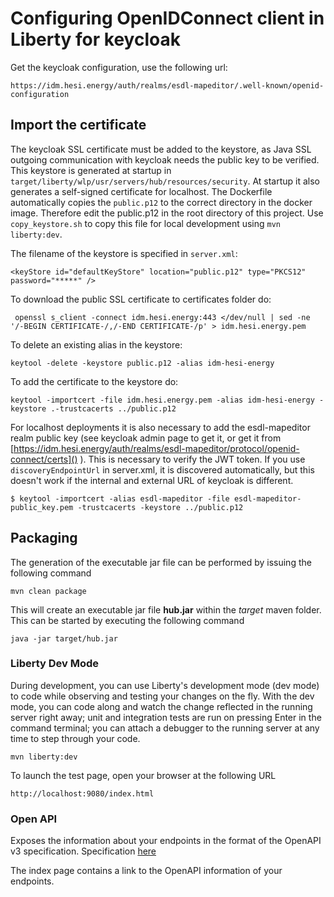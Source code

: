 # Configuring OpenIDConnect client in Liberty for keycloak

Get the keycloak configuration, use the following url:
```
https://idm.hesi.energy/auth/realms/esdl-mapeditor/.well-known/openid-configuration
```


## Import the certificate
The keycloak SSL certificate must be added to the keystore, as Java SSL outgoing communication with keycloak needs the public key to be verified.
This keystore is generated at startup in `target/liberty/wlp/usr/servers/hub/resources/security`. At startup it also generates a self-signed certificate for localhost. 
The Dockerfile automatically copies the `public.p12` to the correct directory in the docker image. Therefore edit the public.p12 in the root directory of this project. Use `copy_keystore.sh` to copy this file for local development using `mvn liberty:dev`.

The filename of the keystore is specified in `server.xml`:

`<keyStore id="defaultKeyStore" location="public.p12" type="PKCS12" password="*****" />`

To download the public SSL certificate to certificates folder do:
```
 openssl s_client -connect idm.hesi.energy:443 </dev/null | sed -ne '/-BEGIN CERTIFICATE-/,/-END CERTIFICATE-/p' > idm.hesi.energy.pem
```
To delete an existing alias in the keystore:
```
keytool -delete -keystore public.p12 -alias idm-hesi-energy
```
To add the certificate to the keystore do:

```
keytool -importcert -file idm.hesi.energy.pem -alias idm-hesi-energy -keystore .-trustcacerts ../public.p12
```


For localhost deployments it is also necessary to add the esdl-mapeditor realm public key (see keycloak admin page to get it, or get it from [https://idm.hesi.energy/auth/realms/esdl-mapeditor/protocol/openid-connect/certs]() ). This is necessary to verify the JWT token. If you use `discoveryEndpointUrl` in server.xml, it is discovered automatically, but this doesn't work if the internal and external URL of keycloak is different.

`$ keytool -importcert -alias esdl-mapeditor -file esdl-mapeditor-public_key.pem -trustcacerts -keystore ../public.p12`


## Packaging
The generation of the executable jar file can be performed by issuing the following command

    mvn clean package

This will create an executable jar file **hub.jar** within the _target_ maven folder. This can be started by executing the following command

    java -jar target/hub.jar


### Liberty Dev Mode

During development, you can use Liberty's development mode (dev mode) to code while observing and testing your changes on the fly.
With the dev mode, you can code along and watch the change reflected in the running server right away; 
unit and integration tests are run on pressing Enter in the command terminal; you can attach a debugger to the running server at any time to step through your code.

    mvn liberty:dev



To launch the test page, open your browser at the following URL

    http://localhost:9080/index.html













### Open API

Exposes the information about your endpoints in the format of the OpenAPI v3 specification. Specification [here](https://microprofile.io/project/eclipse/microprofile-open-api)

The index page contains a link to the OpenAPI information of your endpoints.





